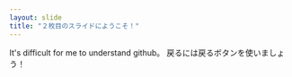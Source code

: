 ```yaml
---
layout: slide
title: "２枚目のスライドにようこそ！"
---
```

It's difficult for me to understand github。
戻るには戻るボタンを使いましょう！
